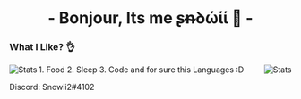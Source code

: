 <h1 align="center">- Bonjour, Its me ʂᵰꝺώίί 👋 -</h1>

<h3 align="left" >What I Like? 👌</h3>
1. Food
2. Sleep
3. Code
and for sure this Languages :D

<a>
<img align="left" alt="Stats" src="https://github-readme-stats.vercel.app/api/top-langs/?username=Snowiiii&layout=compact&langs_count=10&show_icons=true&hide_border=true&theme=radical"/>
</a>
<a>
<img align="right" alt="Stats" src="https://github-readme-stats.vercel.app/api?username=Snowiiii&show_icons=true&hide_border=true&theme=radical"/>
</a>

Discord: Snowii2#4102

